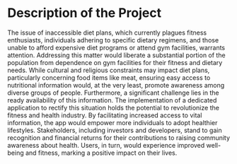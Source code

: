 # Description of the Project

The issue of inaccessible diet plans, which currently plagues fitness enthusiasts, individuals adhering to specific dietary regimens, and those unable to afford expensive diet programs or attend gym facilities, warrants attention. Addressing this matter would liberate a substantial portion of the population from dependence on gym facilities for their fitness and dietary needs.
While cultural and religious constraints may impact diet plans, particularly concerning food items like meat, ensuring easy access to nutritional information would, at the very least, promote awareness among diverse groups of people.
Furthermore, a significant challenge lies in the ready availability of this information. The implementation of a dedicated application to rectify this situation holds the potential to revolutionize the fitness and health industry. By facilitating increased access to vital information, the app would empower more individuals to adopt healthier lifestyles.
Stakeholders, including investors and developers, stand to gain recognition and financial returns for their contributions to raising community awareness about health. Users, in turn, would experience improved well-being and fitness, marking a positive impact on their lives.
